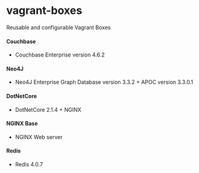 # vagrant-boxes
Reusable and configurable Vagrant Boxes

#### Couchbase

- Couchbase Enterprise version 4.6.2

#### Neo4J

- Neo4J Enterprise Graph Database version 3.3.2 + APOC version 3.3.0.1

#### DotNetCore

- DotNetCore 2.1.4 + NGINX

#### NGINX Base

- NGINX Web server

#### Redis

- Redis 4.0.7 
